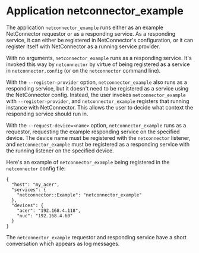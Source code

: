 # Application netconnector_example

The application `netconnector_example` runs either as an example NetConnector
requestor or as a responding service. As a responding service, it can either
be registered in NetConnector's configuration, or it can register itself with
NetConnector as a running service provider.

With no arguments, `netconnector_example` runs as a responding service.
It's invoked this way by `netconnector` by virtue of being registered as a
service in `netconnector.config` (or on the `netconnector` command line).

With the `--register-provider` option, `netconnector_example` also runs as a
responding service, but it doesn't need to be registered as a service using
the NetConnector config. Instead, the user invokes `netconnector_example` with
`--register-provider`, and `netconnector_example` registers that running
instance with NetConnector. This allows the user to decide what context the
responding service should run in.

With the `--request-device=<name>` option, `netconnector_example` runs as a
requestor, requesting the example responding service on the specified device.
The device name must be registered with the `netconnector` listener, and
`netconnector_example` must be registered as a responding service with the
running listener on the specified device.

Here's an example of `netconnector_example` being registered in the
`netconnector` config file:

    {
      "host": "my_acer",
      "services": {
        "netconnector::Example": "netconnector_example"
      },
      "devices": {
        "acer": "192.168.4.118",
        "nuc": "192.168.4.60"
      }
    }

The `netconnector_example` requestor and responding service have a short
conversation which appears as log messages.
